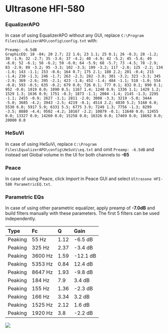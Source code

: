 # Ultrasone HFI-580

### EqualizerAPO
In case of using EqualizerAPO without any GUI, replace `C:\Program Files\EqualizerAPO\config\config.txt`
with:
```
Preamp: -6.5dB
GraphicEQ: 10 -84; 20 2.7; 22 1.6; 23 1.1; 25 0.1; 26 -0.3; 28 -1.2; 30 -1.9; 32 -2.7; 35 -3.6; 37 -4.2; 40 -4.9; 42 -5.2; 45 -5.6; 49 -6.0; 52 -6.1; 56 -6.2; 59 -6.0; 64 -5.9; 68 -5.7; 73 -4.5; 78 -2.9; 83 -2.9; 89 -3.2; 95 -3.3; 102 -3.3; 109 -3.2; 117 -2.8; 125 -2.2; 134 -1.6; 143 -1.1; 153 -0.6; 164 0.7; 175 2.1; 188 2.2; 201 -0.4; 215 -1.4; 230 -1.3; 246 -1.7; 263 -2.3; 282 -3.0; 301 -3.2; 323 -3.3; 345 -2.9; 369 -2.6; 395 -2.1; 423 -1.8; 452 -1.4; 484 -1.1; 518 -1.0; 554 -0.8; 593 -0.5; 635 -0.2; 679 0.0; 726 0.1; 777 0.1; 832 0.1; 890 0.1; 952 -0.0; 1019 0.0; 1090 0.5; 1167 1.4; 1248 0.9; 1336 1.1; 1429 1.2; 1529 1.3; 1636 0.9; 1751 -0.3; 1873 -1.1; 2004 -1.4; 2145 -1.3; 2295 -1.1; 2455 -0.9; 2627 -1.1; 2811 -2.0; 3008 -3.3; 3219 -5.0; 3444 -5.0; 3685 -4.2; 3943 -2.5; 4219 -0.1; 4514 2.2; 4830 5.2; 5168 6.0; 5530 6.0; 5917 5.9; 6331 5.5; 6775 3.9; 7249 1.3; 7756 -1.3; 8299 -3.5; 8880 -4.4; 9502 -4.2; 10167 -2.2; 10879 -0.1; 11640 0.0; 12455 0.0; 13327 0.0; 14260 0.0; 15258 0.0; 16326 0.0; 17469 0.0; 18692 0.0; 20000 0.0
```

### HeSuVi
In case of using HeSuVi, replace `C:\Program Files\EqualizerAPO\config\HeSuVi\eq.txt` and omit `Preamp:
-6.5dB` and instead set Global volume in the UI for both channels to **-65**

### Peace
In case of using Peace, click *Import* in Peace GUI and select `Ultrasone HFI-580 ParametricEQ.txt`.

### Parametric EQs
In case of using other parametric equalizer, apply preamp of **-7.0dB** and build filters manually with
these parameters. The first 5 filters can be used independently.

| Type    | Fc      |    Q | Gain     |
|:--------|:--------|:-----|:---------|
| Peaking | 55 Hz   | 1.12 | -6.5 dB  |
| Peaking | 325 Hz  | 2.37 | -3.4 dB  |
| Peaking | 3600 Hz | 1.59 | -12.1 dB |
| Peaking | 5353 Hz | 0.84 | 12.4 dB  |
| Peaking | 8647 Hz | 1.93 | -9.8 dB  |
| Peaking | 184 Hz  | 7.9  | 3.4 dB   |
| Peaking | 155 Hz  | 1.36 | -2.3 dB  |
| Peaking | 166 Hz  | 3.34 | 3.2 dB   |
| Peaking | 1525 Hz | 2.12 | 1.6 dB   |
| Peaking | 1920 Hz | 3.8  | -2.2 dB  |

![](https://raw.githubusercontent.com/jaakkopasanen/AutoEq/master/results/headphonecom/headphonecom/Ultrasone%20HFI-580/Ultrasone%20HFI-580.png)